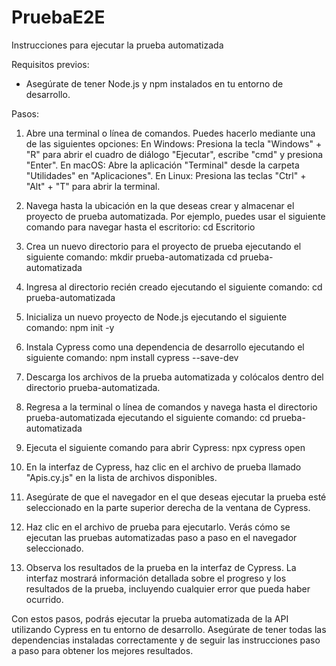# PruebaE2E
Instrucciones para ejecutar la prueba automatizada

Requisitos previos:
- Asegúrate de tener Node.js y npm instalados en tu entorno de desarrollo.

Pasos:
1. Abre una terminal o línea de comandos. Puedes hacerlo mediante una de las siguientes opciones:
En Windows: Presiona la tecla "Windows" + "R" para abrir el cuadro de diálogo "Ejecutar", escribe "cmd" y presiona "Enter".
En macOS: Abre la aplicación "Terminal" desde la carpeta "Utilidades" en "Aplicaciones".
En Linux: Presiona las teclas "Ctrl" + "Alt" + "T" para abrir la terminal.

2. Navega hasta la ubicación en la que deseas crear y almacenar el proyecto de prueba automatizada. 
Por ejemplo, puedes usar el siguiente comando para navegar hasta el escritorio:
cd Escritorio

3. Crea un nuevo directorio para el proyecto de prueba ejecutando el siguiente comando:
mkdir prueba-automatizada
cd prueba-automatizada

4. Ingresa al directorio recién creado ejecutando el siguiente comando:
cd prueba-automatizada

5. Inicializa un nuevo proyecto de Node.js ejecutando el siguiente comando:
npm init -y

6. Instala Cypress como una dependencia de desarrollo ejecutando el siguiente comando: npm install cypress --save-dev

7. Descarga los archivos de la prueba automatizada y colócalos dentro del directorio prueba-automatizada.

8. Regresa a la terminal o línea de comandos y navega hasta el directorio prueba-automatizada ejecutando el siguiente comando: cd prueba-automatizada

9. Ejecuta el siguiente comando para abrir Cypress: npx cypress open

10. En la interfaz de Cypress, haz clic en el archivo de prueba llamado "Apis.cy.js" en la lista de archivos disponibles.

11. Asegúrate de que el navegador en el que deseas ejecutar la prueba esté seleccionado en la parte superior derecha de la ventana de Cypress.

12. Haz clic en el archivo de prueba para ejecutarlo. Verás cómo se ejecutan las pruebas automatizadas paso a paso en el navegador seleccionado.

13. Observa los resultados de la prueba en la interfaz de Cypress. La interfaz mostrará información detallada sobre el progreso y los resultados de la prueba, incluyendo cualquier error que pueda haber ocurrido.

Con estos pasos, podrás ejecutar la prueba automatizada de la API utilizando Cypress en tu entorno de desarrollo. Asegúrate de tener todas las dependencias instaladas correctamente y de seguir las instrucciones paso a paso para obtener los mejores resultados.
